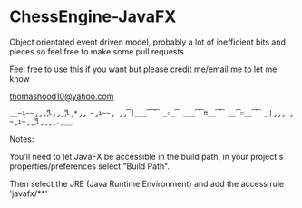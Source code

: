 # ChessEngine-JavaFX

Object orientated event driven model, probably a lot of inefficient bits and pieces so feel free to make some pull requests

Feel free to use this if you want but please credit me/email me to let me know

thomashood10@yahoo.com

	__̴ı̴̴̡̡̡ ̡͌l̡̡̡ ̡͌l̡*̡̡ ̴̡ı̴̴̡ ̡̡͡|̲̲̲͡͡͡ ̲▫̲͡ ̲̲̲͡͡π̲̲͡͡ ̲̲͡▫̲̲͡͡ ̲|̡̡̡ ̡ ̴̡ı̴̡̡ ̡͌l̡̡̡̡.___

Notes:

You'll need to let JavaFX be accessible in the build path, in your project's properties/preferences select "Build Path".

Then select the JRE (Java Runtime Environment) and add the access rule 'javafx/**'
